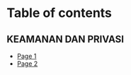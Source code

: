 # Table of contents

## KEAMANAN DAN PRIVASI

* [Page 1](README.md)
* [Page 2](keamanan-dan-privasi/page-2.md)
